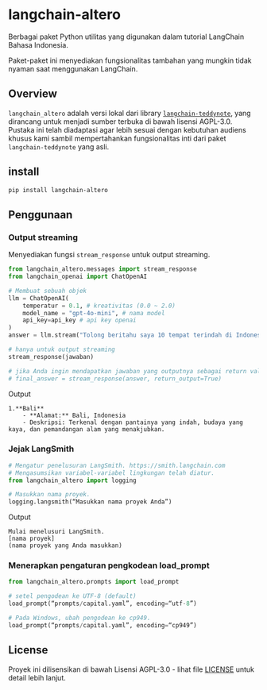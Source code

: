 # langchain-altero

Berbagai paket Python utilitas yang digunakan dalam tutorial LangChain Bahasa Indonesia.

Paket-paket ini menyediakan fungsionalitas tambahan yang mungkin tidak nyaman saat menggunakan LangChain.

## Overview

`langchain_altero` adalah versi lokal dari library [`langchain-teddynote`](https://github.com/teddylee777/langchain-teddynote), yang dirancang untuk menjadi sumber terbuka di bawah lisensi AGPL-3.0. Pustaka ini telah diadaptasi agar lebih sesuai dengan kebutuhan audiens khusus kami sambil mempertahankan fungsionalitas inti dari paket `langchain-teddynote` yang asli.

## install

```bash
pip install langchain-altero
```

## Penggunaan

### Output streaming

Menyediakan fungsi `stream_response` untuk output streaming.

```python
from langchain_altero.messages import stream_response
from langchain_openai import ChatOpenAI

# Membuat sebuah objek
llm = ChatOpenAI(
    temperatur = 0.1, # kreativitas (0.0 ~ 2.0)
    model_name = "gpt-4o-mini", # nama model
    api_key=api_key # api key openai
)
answer = llm.stream("Tolong beritahu saya 10 tempat terindah di Indonesia dan alamatnya!")

# hanya untuk output streaming
stream_response(jawaban)

# jika Anda ingin mendapatkan jawaban yang outputnya sebagai return value
# final_answer = stream_response(answer, return_output=True)
```
Output
```
1.**Bali**
    - **Alamat:** Bali, Indonesia
    - Deskripsi: Terkenal dengan pantainya yang indah, budaya yang kaya, dan pemandangan alam yang menakjubkan.
```
### Jejak LangSmith

```python
# Mengatur penelusuran LangSmith. https://smith.langchain.com
# Mengasumsikan variabel-variabel lingkungan telah diatur.
from langchain_altero import logging

# Masukkan nama proyek.
logging.langsmith(“Masukkan nama proyek Anda”)
```
Output
```
Mulai menelusuri LangSmith.
[nama proyek]
(nama proyek yang Anda masukkan)
```

### Menerapkan pengaturan pengkodean load_prompt

```python
from langchain_altero.prompts import load_prompt

# setel pengodean ke UTF-8 (default)
load_prompt(“prompts/capital.yaml”, encoding=“utf-8”)

# Pada Windows, ubah pengodean ke cp949.
load_prompt(“prompts/capital.yaml”, encoding=“cp949”)
```

## License

Proyek ini dilisensikan di bawah Lisensi AGPL-3.0 - lihat file [LICENSE](./LICENSE) untuk detail lebih lanjut.
